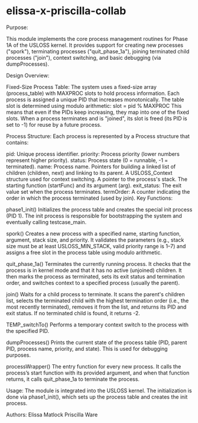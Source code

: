 # elissa-x-priscilla-collab

Purpose:

This module implements the core process management routines for Phase 1A of the USLOSS kernel.
It provides support for creating new processes ("spork"), terminating processes ("quit_phase_1a"), joining terminated child processes ("join"), context switching, and basic debugging (via dumpProcesses).

Design Overview:

Fixed-Size Process Table:
The system uses a fixed-size array (process_table) with MAXPROC slots to hold process information. Each process is assigned a unique PID that increases monotonically.
The table slot is determined using modulo arithmetic:
    slot = pid % MAXPROC
This means that even if the PIDs keep increasing, they map into one of the fixed slots. When a process terminates and is "joined", its slot is freed (its PID is set to -1) for reuse by a future process.

Process Structure:
Each process is represented by a Process structure that contains:

pid: Unique process identifier.
priority: Process priority (lower numbers represent higher priority).
status: Process state (0 = runnable, -1 = terminated).
name: Process name.
Pointers for building a linked list of children (children, next) and linking to its parent.
A USLOSS_Context structure used for context switching.
A pointer to the process's stack.
The starting function (startFunc) and its argument (arg).
exit_status: The exit value set when the process terminates.
termOrder: A counter indicating the order in which the process terminated (used by join).
Key Functions:

phase1_init()
Initializes the process table and creates the special init process (PID 1). The init process is responsible for bootstrapping the system and eventually calling testcase_main.

spork()
Creates a new process with a specified name, starting function, argument, stack size, and priority. It validates the parameters (e.g., stack size must be at least USLOSS_MIN_STACK, valid priority range is 1–7) and assigns a free slot in the process table using modulo arithmetic.

quit_phase_1a()
Terminates the currently running process. It checks that the process is in kernel mode and that it has no active (unjoined) children. It then marks the process as terminated, sets its exit status and termination order, and switches context to a specified process (usually the parent).

join()
Waits for a child process to terminate. It scans the parent's children list, selects the terminated child with the highest termination order (i.e., the most recently terminated), removes it from the list, and returns its PID and exit status. If no terminated child is found, it returns -2.

TEMP_switchTo()
Performs a temporary context switch to the process with the specified PID.

dumpProcesses()
Prints the current state of the process table (PID, parent PID, process name, priority, and state). This is used for debugging purposes.

processWrapper()
The entry function for every new process. It calls the process’s start function with its provided argument, and when that function returns, it calls quit_phase_1a to terminate the process.

Usage:
The module is integrated into the USLOSS kernel. The initialization is done via phase1_init(), which sets up the process table and creates the init process.

Authors:
Elissa Matlock
Priscilla Ware

